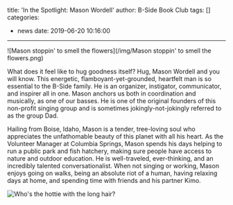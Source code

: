 title: 'In the Spotlight: Mason Wordell'
author: B-Side Book Club
tags: []
categories:
  - news
date: 2019-06-20 10:16:00
---


![Mason stoppin' to smell the flowers](/img/Mason stoppin' to smell the flowers.png)

What does it feel like to hug goodness itself? Hug, Mason Wordell and you will know. This energetic, flamboyant-yet-grounded, heartfelt man is so essential to the B-Side family. He is an organizer, instigator, communicator, and inspirer all in one. Mason anchors us both in coordination and musically, as one of our basses. He is one of the original founders of this non-profit singing group and is sometimes jokingly-not-jokingly referred to as the group Dad. 

Hailing from Boise, Idaho, Mason is a tender, tree-loving soul who appreciates the unfathomable beauty of this planet with all his heart. As the Volunteer Manager at Columbia Springs, Mason spends his days helping to run a public park and fish hatchery, making sure people have access to nature and outdoor education. He is well-traveled, ever-thinking, and an incredibly talented conversationalist. When not singing or working, Mason enjoys going on walks, being an absolute riot of a human, having relaxing days at home, and spending time with friends and his partner Kimo. 


![Who's the hottie with the long hair?](/img/Mason2.png)